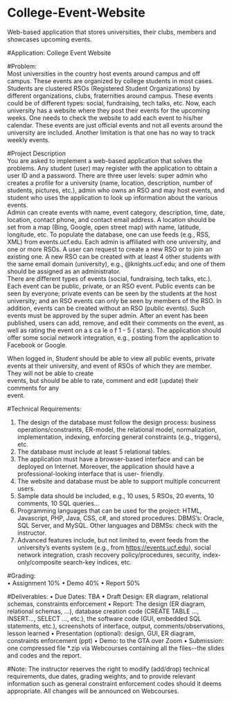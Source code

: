 # College-Event-Website
Web-based application that stores universities, their clubs, members and showcases upcoming events.

#Application: College Event Website    

#Problem:  
Most  universities in  the country  host  events  around  campus  and  off  campus.  These  events are 
organized  by  college  students  in  most  cases.   Students  are  clustered  RSOs (Registered Student 
Organizations)  by  different organizations, clubs, fraternities around campus. These events could 
be  of  different  types:  social,  fundraising,  tech  talks,  etc.    Now,  each  university  has  a  website 
where they post their events for the upcoming weeks.    One needs to check the website to add 
each event to his/her calendar.    These events are just official events and not  all events around 
the university are included.  Another limitation is that one has no way to track weekly events. 
  
#Project Description  
You  are  asked  to  implement  a  web-based  application  that  solves  the  problems.      Any  student 
(user)  may  register  with  the  application  to  obtain  a  user  ID  and  a  password.  There  are  three 
user  levels:  super  admin  who  creates  a  profile  for  a  university  (name,  location,  description, 
number of students, pictures, etc.), admin who owns an RSO and may host events, and student 
who uses the application to look up information about the various events.  
Admin  can  create  events  with  name,  event  category,  description,  time,  date,  location,  contact 
phone,  and  contact  email  address.   A  location  should  be  set  from  a  map  (Bing,  Google,  open 
street  map)  with  name,  latitude,  longitude,  etc.  To  populate  the  database,  one  can  use  feeds 
(e.g.,  RSS,  XML)  from  events.ucf.edu.    Each  admin  is  affiliated  with  one  university, and  one  or 
more RSOs. A  user can  request to create a new RSO  or to  join  an  existing one.   A new  RSO  can 
be  created  with  at  least  4  other  students  with  the  same  email  domain  (university),  e.g., 
@knights.ucf.edu; and one of them should be assigned as an administrator.  
There are different types of events (social, fundraising, tech talks, etc.).  Each event can be public, 
private, or an RSO event. Public events can be seen by everyone; private events can be seen by 
the students at the host university; and an RSO events can only be seen by members of the RSO. 
In addition, events can be created without an RSO (public events).  Such events must be 
approved by the super admin.   After an  event has been published, users can add, remove, and 
edit their comments on the event, as  well  as  rating  the  event  on   a   s ca le   o f  1 - 5   ( stars).  The 
application  should  offer  some  social network integration, e.g., posting from the application to 
Facebook or Google. 
 
When  logged  in,  Student  should  be  able  to  view  all  public  events,  private  events  at  their 
university,  and  event  of  RSOs  of  which  they  are  member.  They  will  not  be  able  to  create  
events,  but  should  be  able  to  rate,  comment  and  edit  (update)  their  comments  for  any  
event.   

#Technical Requirements:  
1. The design of the database must follow the design process: business 
operations/constraints, ER-model, the relational model, normalization, implementation, 
indexing, enforcing general constraints (e.g., triggers), etc.  
2. The database must include at least 5 relational tables. 
3. The application must have a browser-based interface and can be deployed on Internet. 
Moreover, the application should have a professional-looking interface that is user-
friendly. 
4. The website and database must be able to support multiple concurrent users. 
5. Sample data should be included, e.g., 10 uses, 5 RSOs, 20 events, 10 comments, 10 SQL 
queries... 
6. Programming languages that can be used for the project: HTML, Javascript, PHP, Java, CSS, 
c#, and stored procedures.  DBMS’s: Oracle, SQL Server, and MySQL. Other languages and 
DBMSs: check with the instructor. 
7. Advanced features include, but not limited to, event feeds from the university’s events 
system (e.g., from https://events.ucf.edu), social network integration, crash recovery 
policy/procedures, security, index-only/composite search-key indices, etc.    

#Grading:  
	• Assignment   10% 
	• Demo    40% 
	• Report    50%   

#Deliverables: 
	• Due Dates: TBA 
	• Draft Design: ER diagram, relational schemas, constraints enforcement 
	• Report: The design (ER diagram, relational schemas, ...), database creation code (CREATE 
	TABLE ..., INSERT..., SELECT ..., etc.), the software code (GUI, embedded SQL statements, 
	etc.), screenshots of interface, output, comments/observations, lesson learned 
	• Presentation (optional): design, GUI, ER diagram, constraints enforcement (ppt) 
	• Demo: to the GTA over Zoom 
	• Submission: one compressed file *.zip via Webcourses containing all the files--the slides 
	and codes and the report.  
 
 
#Note: 
 The instructor reserves the right to modify (add/drop) technical requirements, due dates, 
grading weights, and to provide relevant information such as general constraint enforcement 
codes should it deems appropriate. All changes will be announced on Webcourses. 
